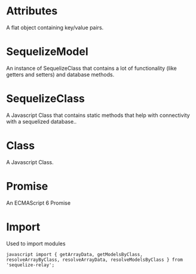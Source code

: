 # Attributes
A flat object containing key/value pairs.

# SequelizeModel
An instance of SequelizeClass that contains a lot of functionality (like getters and setters) and database methods.

# SequelizeClass
A Javascript Class that contains static methods that help with connectivity with a sequelized database..

# Class
A Javascript Class.

# Promise
An ECMAScript 6 Promise


# Import
Used to import modules

`javascript
    import {
        getArrayData,
        getModelsByClass,
        resolveArrayByClass,
        resolveArrayData,
        resolveModelsByClass
    } from 'sequelize-relay';
`

